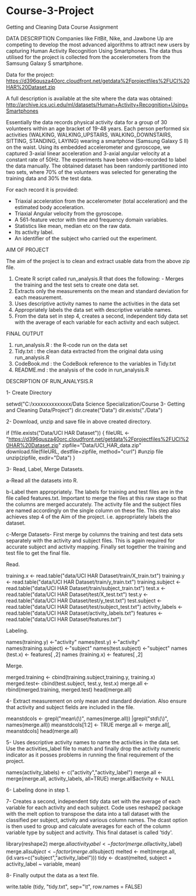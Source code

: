 # Course-3-Project

Getting and Cleaning Data Course Assignment

DATA DESCRIPTION
Companies like FitBit, Nike, and Jawbone Up are competing to develop the most advanced algorithms to attract new users by capturing Human Activity Recognition Using Smartphones. The data thus utilised for the project is collected from the accelerometers from the Samsung Galaxy S smartphone. 

Data for the project:
https://d396qusza40orc.cloudfront.net/getdata%2Fprojectfiles%2FUCI%20HAR%20Dataset.zip 

A full description is available at the site where the data was obtained:
http://archive.ics.uci.edu/ml/datasets/Human+Activity+Recognition+Using+Smartphones 

Essentially the data records physical activity data for a group of 30 volunteers within an age bracket of 19-48 years. Each person performed six activities (WALKING, WALKING_UPSTAIRS, WALKING_DOWNSTAIRS, SITTING, STANDING, LAYING) wearing a smartphone (Samsung Galaxy S II) on the waist. Using its embedded accelerometer and gyroscope, we captured 3-axial linear acceleration and 3-axial angular velocity at a constant rate of 50Hz. The experiments have been video-recorded to label the data manually. The obtained dataset has been randomly partitioned into two sets, where 70% of the volunteers was selected for generating the training data and 30% the test data. 

For each record it is provided:
- Triaxial acceleration from the accelerometer (total acceleration) and the estimated body acceleration.
- Triaxial Angular velocity from the gyroscope. 
- A 561-feature vector with time and frequency domain variables. 
- Statistics like mean, median etc on the raw data.
- Its activity label. 
- An identifier of the subject who carried out the experiment.

AIM OF PROJECT

The aim of the project is to clean and extract usable data from the above zip file.
1. Create R script called run_analysis.R that does the following: - Merges the training and the test sets to create one data set. 
2. Extracts only the measurements on the mean and standard deviation for each measurement. 
3. Uses descriptive activity names to name the activities in the data set 
4. Appropriately labels the data set with descriptive variable names. 
5. From the data set in step 4, creates a second, independent tidy data set with the average of each variable for each activity and each subject.

FINAL OUTPUT

1. run_analysis.R : the R-code run on the data set
2. Tidy.txt : the clean data extracted from the original data using run_analysis.R
3. CodeBook.md : the CodeBook reference to the variables in Tidy.txt
4. README.md : the analysis of the code in run_analysis.R

DESCRIPTION OF RUN_ANALYSIS.R

1- Create Directory

setwd("C:/xxxxxxxxxxxxxx/Data Science Specialization/Course 3- Getting and Cleaning Data/Project")
dir.create("Data")
dir.exists("./Data")

2- Download, unzip and save file in above created directory.

if (!file.exists("Data/UCI HAR Dataset")) {
   fileURL <- "https://d396qusza40orc.cloudfront.net/getdata%2Fprojectfiles%2FUCI%20HAR%20Dataset.zip"
  zipfile="Data/UCI_HAR_data.zip"
  download.file(fileURL, destfile=zipfile, method="curl")
  #unzip file
  unzip(zipfile, exdir="Data")
}

3- Read, Label, Merge Datasets. 


  a-Read all the datasets into R.
  
  b-Label them appropriately. The labels for training and test files are in the file called features.txt. Important to merge the files        at this raw stage so that the columns are merged accurately. The activity file and the subject files are named accordingly on the        single column on these file. This step also achieves step 4 of the Aim of the project. i.e. appropriately labels the dataset.
  
  c-Merge Datasets- First merge by columns the training and test data sets separately with the activity and subject files. This is again    required for accurate subject and activity mapping. Finally set together the training and test file to get the final file.
  
  Read. 
  
  training.x <- read.table("data/UCI HAR Dataset/train/X_train.txt")
  training.y <- read.table("data/UCI HAR Dataset/train/y_train.txt")
  training.subject <- read.table("data/UCI HAR Dataset/train/subject_train.txt")
  test.x <- read.table("data/UCI HAR Dataset/test/X_test.txt")
  test.y <- read.table("data/UCI HAR Dataset/test/y_test.txt")
  test.subject <- read.table("data/UCI HAR Dataset/test/subject_test.txt")
  activity_labels <- read.table("data/UCI HAR Dataset/activity_labels.txt")
  features <- read.table("data/UCI HAR Dataset/features.txt")  
  
  Labeling.
  
  names(training.y) <-"activity"
  names(test.y) <-"activity"
  names(training.subject) <-"subject"
  names(test.subject) <-"subject"
  names (test.x) <- features[ ,2]
  names (training.x) <- features[ ,2]
  
  Merge.
  
  merged.training <- cbind(training.subject,training.y, training.x)
  merged.test<- cbind(test.subject, test.y, test.x)
  merge.all <-rbind(merged.training, merged.test)
  head(merge.all)


4- Extract measurement on only mean and standard deviation. Also ensure that activity and subject fields are included in the file.

  meanstdcols <- grepl("mean\\(\\)", names(merge.all)) |grepl("std\\(\\)", names(merge.all))
  meanstdcols[1:2] <- TRUE
  merge.all <- merge.all[, meanstdcols]
  head(merge.all)


5- Uses descriptive activity names to name the activities in the data set. Use the activities_label file to match and finally drop the activity numeric indicator as it posses problems in running the final requirement of the project.

  names(activity_labels) <- c("activity","activity_label")
  merge.all <- merge(merge.all, activity_labels, all=TRUE)
  merge.all$activity <- NULL        
  
  
6- Labeling done in step 1.


7- Creates a second, independent tidy data set with the average of each variable for each activity and each subject. Code uses reshape2 package with the melt option to transpose the data into a tall dataset with the classified per subject, activity and various column names. The dcast option is then used to group and calculate averages for each of the column variable type by subject and activity. This final dataset is called 'tidy'.

 library(reshape2)
  merge.all$activity_label <- factor(merge.all$activity_label)
  merge.all$subject <- factor(merge.all$subject)
  melted <- melt(merge.all, (id.vars=c("subject","activity_label")))
  tidy <- dcast(melted, subject + activity_label ~ variable, mean)
  
  
8- Finally output the data as a text file.
 
   write.table (tidy, "tidy.txt", sep="\t", row.names = FALSE)

  
